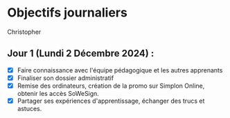 # Objectifs journaliers

Christopher 

## Jour 1 (Lundi 2 Décembre 2024) :

- [X] Faire connaissance avec l'équipe pédagogique et les autres apprenants
- [X] Finaliser son dossier administratif
- [X] Remise des ordinateurs, création de la promo sur Simplon Online, obtenir les accès SoWeSign.
- [X] Partager ses expériences d'apprentissage, échanger des trucs et astuces.
